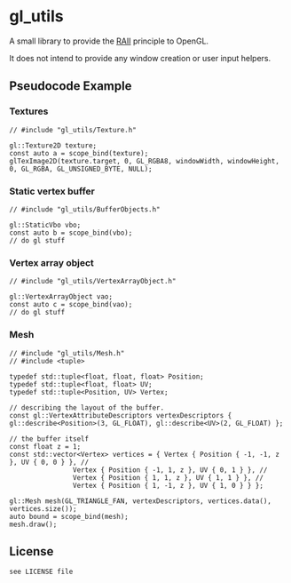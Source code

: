 gl_utils
========

A small library to provide the [RAII](http://en.wikipedia.org/wiki/Resource_Acquisition_Is_Initialization) principle to OpenGL.

It does not intend to provide any window creation or user input helpers.

Pseudocode Example
------------------

### Textures

    // #include "gl_utils/Texture.h"
    
    gl::Texture2D texture;
    const auto a = scope_bind(texture);
    glTexImage2D(texture.target, 0, GL_RGBA8, windowWidth, windowHeight, 0, GL_RGBA, GL_UNSIGNED_BYTE, NULL);
    

### Static vertex buffer

    // #include "gl_utils/BufferObjects.h"
    
    gl::StaticVbo vbo;
    const auto b = scope_bind(vbo);
    // do gl stuff
    

### Vertex array object

    // #include "gl_utils/VertexArrayObject.h"
    
    gl::VertexArrayObject vao;
    const auto c = scope_bind(vao);
    // do gl stuff

### Mesh

    // #include "gl_utils/Mesh.h"
    // #include <tuple>
    
    typedef std::tuple<float, float, float> Position;
    typedef std::tuple<float, float> UV;
    typedef std::tuple<Position, UV> Vertex;
    
    // describing the layout of the buffer.
    const gl::VertexAttributeDescriptors vertexDescriptors { gl::describe<Position>(3, GL_FLOAT), gl::describe<UV>(2, GL_FLOAT) };
    
    // the buffer itself
    const float z = 1;
    const std::vector<Vertex> vertices = { Vertex { Position { -1, -1, z }, UV { 0, 0 } }, //
                    Vertex { Position { -1, 1, z }, UV { 0, 1 } }, //
                    Vertex { Position { 1, 1, z }, UV { 1, 1 } }, //
                    Vertex { Position { 1, -1, z }, UV { 1, 0 } } };

    gl::Mesh mesh(GL_TRIANGLE_FAN, vertexDescriptors, vertices.data(), vertices.size());
    auto bound = scope_bind(mesh);
    mesh.draw();

License
-------

    see LICENSE file
